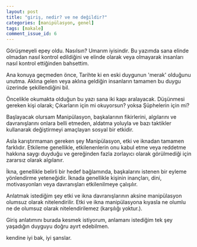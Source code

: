```yaml
---
layout: post
title: "giriş, nedir? ve ne değildir?"
categories: [manipülasyon, genel]
tags: [makale]
comment_issue_id: 6
---
```


Görüşmeyeli epey oldu. Nasılsın? Umarım iyisindir. Bu yazımda sana elinde olmadan nasıl kontrol edildiğini ve elinde olarak veya olmayarak insanları nasıl kontrol ettiğinden bahsettim.

Ana konuya geçmeden önce, Tarihte ki en eski duygunun 'merak' olduğunu unutma. Aklına gelen veya aklına geldiğin insanların tamamen bu duygu üzerinde şekillendiğini bil.

Öncelikle okumakta olduğun bu yazı sana iki kapı aralayacak. Düşünmesi gereken kişi olarak; Çıkarların için mi okuyorsun? yoksa Şüphelerin için mi?

Başlayacak olursam Manipülasyon, başkalarının fikirlerini, algılarını ve davranışlarını onlara belli etmeden, aldatma yoluyla ve bazı taktikler kullanarak değiştirmeyi amaçlayan sosyal bir etkidir.

Asla karıştırmaman gereken şey Manipülasyon, etki ve iknadan tamamen farklıdır. Etkileme genellikle, etkilenenlerin onu kabul etme veya reddetme hakkına saygı duyduğu ve gereğinden fazla zorlayıcı olarak görülmediği için zararsız olarak algılanır. 

İkna, genellikle belirli bir hedef bağlamında, başkalarını istenen bir eyleme yönlendirme yeteneğidir. İknada genellikle kişinin inançları, dini, motivasyonları veya davranışları etkilenilmeye çalışılır.

Anlatmak istediğim şey etki ve ikna davranışlarının aksine manipülasyon olumsuz olarak nitelendirilir. Etki ve ikna manipülasyona kıyasla ne olumlu ne de olumsuz olarak nitelendirilemez (karşılığı yoktur.).

Giriş anlatımını burada kesmek istiyorum, anlamanı istediğim tek şey yaşadığın duyguyu doğru ayırt edebilmen.

kendine iyi bak, iyi şanslar.
